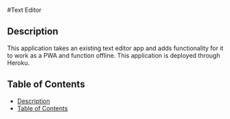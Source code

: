 #Text Editor

## Description
This application takes an existing text editor app and adds functionality for it to work as a PWA and function offline. This application is deployed through Heroku.

## Table of Contents
- [Description](#description)
- [Table of Contents](#table-of-contents)